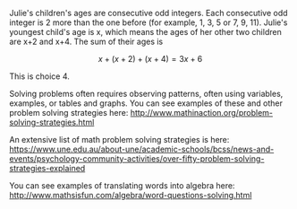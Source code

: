 Julie's children's ages are consecutive odd integers. Each consecutive
odd integer is 2 more than the one before (for example, 1, 3, 5 or 7, 9,
11). Julie's youngest child's age is x, which means the ages of her
other two children are x+2 and x+4. The sum of their ages is

$$x + (x + 2) + (x + 4) = 3x + 6$$

This is choice 4.

Solving problems often requires observing patterns, often using
variables, examples, or tables and graphs. You can see examples of these
and other problem solving strategies here:
<http://www.mathinaction.org/problem-solving-strategies.html>

An extensive list of math problem solving strategies is here:
<https://www.une.edu.au/about-une/academic-schools/bcss/news-and-events/psychology-community-activities/over-fifty-problem-solving-strategies-explained>

You can see examples of translating words into algebra here:
<http://www.mathsisfun.com/algebra/word-questions-solving.html>
